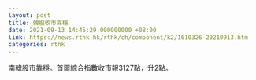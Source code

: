 ```yaml
---
layout: post
title: 韓股收市靠穩
date: 2021-09-13 14:45:29.000000000 +08:00
link: https://news.rthk.hk/rthk/ch/component/k2/1610326-20210913.htm
categories: rthk
---
```


南韓股市靠穩。首爾綜合指數收市報3127點，升2點。
